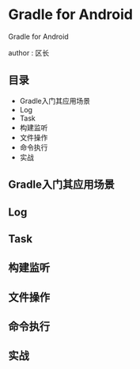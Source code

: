 # Gradle for Android

Gradle for Android

author : 区长

## 目录
 
 - Gradle入门其应用场景
 - Log
 - Task
 - 构建监听
 - 文件操作
 - 命令执行
 - 实战

## Gradle入门其应用场景

## Log

## Task

## 构建监听

## 文件操作

## 命令执行

## 实战